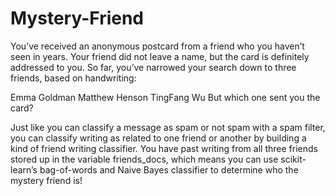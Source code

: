 # Mystery-Friend
You’ve received an anonymous postcard from a friend who you haven’t seen in years. Your friend did not leave a name, but the card is definitely addressed to you. So far, you’ve narrowed your search down to three friends, based on handwriting:

Emma Goldman
Matthew Henson
TingFang Wu
But which one sent you the card?

Just like you can classify a message as spam or not spam with a spam filter, you can classify writing as related to one friend or another by building a kind of friend writing classifier. You have past writing from all three friends stored up in the variable friends_docs, which means you can use scikit-learn’s bag-of-words and Naive Bayes classifier to determine who the mystery friend is!
